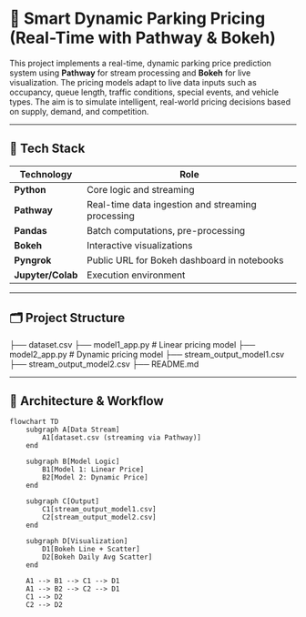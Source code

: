 # 🚗 Smart Dynamic Parking Pricing (Real-Time with Pathway & Bokeh)

This project implements a real-time, dynamic parking price prediction system using **Pathway** for stream processing and **Bokeh** for live visualization. The pricing models adapt to live data inputs such as occupancy, queue length, traffic conditions, special events, and vehicle types. The aim is to simulate intelligent, real-world pricing decisions based on supply, demand, and competition.

---

## 🧰 Tech Stack

| Technology | Role |
|-----------|------|
| **Python** | Core logic and streaming |
| **Pathway** | Real-time data ingestion and streaming processing |
| **Pandas** | Batch computations, pre-processing |
| **Bokeh** | Interactive visualizations |
| **Pyngrok** | Public URL for Bokeh dashboard in notebooks |
| **Jupyter/Colab** | Execution environment |

---

## 🗂️ Project Structure

├── dataset.csv
├── model1_app.py # Linear pricing model
├── model2_app.py # Dynamic pricing model
├── stream_output_model1.csv
├── stream_output_model2.csv
├── README.md

---

## 🧠 Architecture & Workflow

```mermaid
flowchart TD
    subgraph A[Data Stream]
        A1[dataset.csv (streaming via Pathway)]
    end

    subgraph B[Model Logic]
        B1[Model 1: Linear Price]
        B2[Model 2: Dynamic Price]
    end

    subgraph C[Output]
        C1[stream_output_model1.csv]
        C2[stream_output_model2.csv]
    end

    subgraph D[Visualization]
        D1[Bokeh Line + Scatter]
        D2[Bokeh Daily Avg Scatter]
    end

    A1 --> B1 --> C1 --> D1
    A1 --> B2 --> C2 --> D1
    C1 --> D2
    C2 --> D2
